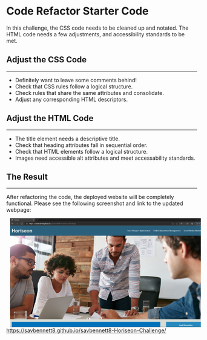 # Code Refactor Starter Code
In this challenge, the CSS code needs to be cleaned up and notated. The HTML code needs a few adjustments, and accessibility standards to be met. 


## Adjust the CSS Code
------------------------
*   Definitely want to leave some comments behind!
*   Check that CSS rules follow a logical structure.
*   Check rules that share the same attributes and consolidate.
*   Adjust any corresponding HTML descriptors.


## Adjust the HTML Code
-------------------------
*   The title element needs a descriptive title.
*   Check that heading attributes fall in sequential order.
*   Check that HTML elements follow a logical structure.
*   Images need accessible alt attributes and meet accessability standards.


## The Result
---------------
After refactoring the code, the deployed website will be completely functional. Please see the following screenshot and link to the updated webpage:

<img src="./assets/images/final-screenshot.png"
    style="float: left; margin-left: 10px;" />


https://savbennett8.github.io/savbennett8-Horiseon-Challenge/

